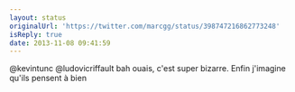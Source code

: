 ```yaml
---
layout: status
originalUrl: 'https://twitter.com/marcgg/status/398747216862773248'
isReply: true
date: 2013-11-08 09:41:59
---
```


@kevintunc @ludovicriffault bah ouais, c'est super bizarre. Enfin j'imagine qu'ils pensent à bien
